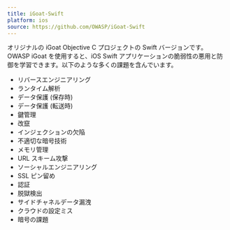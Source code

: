 ```yaml
---
title: iGoat-Swift
platform: ios
source: https://github.com/OWASP/iGoat-Swift
---
```


オリジナルの iGoat Objective C プロジェクトの Swift バージョンです。OWASP iGoat を使用すると、iOS Swift アプリケーションの脆弱性の悪用と防御を学習できます。以下のような多くの課題を含んでいます。

- リバースエンジニアリング
- ランタイム解析
- データ保護 (保存時)
- データ保護 (転送時)
- 鍵管理
- 改竄
- インジェクションの欠陥
- 不適切な暗号技術
- メモリ管理
- URL スキーム攻撃
- ソーシャルエンジニアリング
- SSL ピン留め
- 認証
- 脱獄検出
- サイドチャネルデータ漏洩
- クラウドの設定ミス
- 暗号の課題
